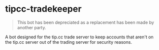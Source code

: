 # tipcc-tradekeeper

> This bot has been depreciated as a replacement has been made by another party.

A bot designed for the tip.cc trade server to keep accounts that aren't on the tip.cc server out of the trading server for security reasons.
